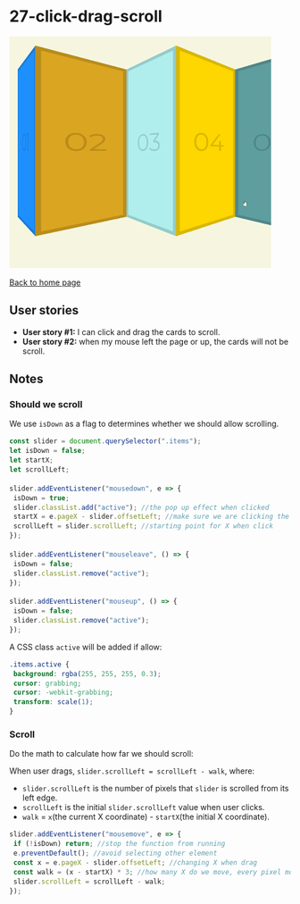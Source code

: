 # 27-click-drag-scroll

![demo gif](../images/clickDragScroll.gif)

[Back to home page](https://ming-yong.github.io/JS30/)

## User stories

- **User story #1:** I can click and drag the cards to scroll.
- **User story #2:** when my mouse left the page or up, the cards will not be scroll.

## Notes

### Should we scroll

We use `isDown` as a flag to determines whether we should allow scrolling.

```js
const slider = document.querySelector(".items");
let isDown = false;
let startX;
let scrollLeft;

slider.addEventListener("mousedown", e => {
 isDown = true;
 slider.classList.add("active"); //the pop up effect when clicked
 startX = e.pageX - slider.offsetLeft; //make sure we are clicking the div
 scrollLeft = slider.scrollLeft; //starting point for X when click
});

slider.addEventListener("mouseleave", () => {
 isDown = false;
 slider.classList.remove("active");
});

slider.addEventListener("mouseup", () => {
 isDown = false;
 slider.classList.remove("active");
});
```

A CSS class `active` will be added if allow:

```css
.items.active {
 background: rgba(255, 255, 255, 0.3);
 cursor: grabbing;
 cursor: -webkit-grabbing;
 transform: scale(1);
}
```

### Scroll

Do the math to calculate how far we should scroll:

When user drags, `slider.scrollLeft = scrollLeft - walk`, where:

- `slider.scrollLeft` is the number of pixels that `slider` is scrolled from its left edge.
- `scrollLeft` is the initial `slider.scrollLeft` value when user clicks.
- `walk` = `x`(the current X coordinate) - `startX`(the initial X coordinate).

```js
slider.addEventListener("mousemove", e => {
 if (!isDown) return; //stop the function from running
 e.preventDefault(); //avoid selecting other element
 const x = e.pageX - slider.offsetLeft; //changing X when drag
 const walk = (x - startX) * 3; //how many X do we move, every pixel moves, scroll the slider three pixels
 slider.scrollLeft = scrollLeft - walk;
});
```
